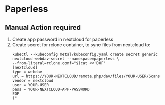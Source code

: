 # Paperless

## Manual Action required
1. Create app password in nextcloud for paperless
2. Create secret for rclone container, to sync files from nextcloud to:
    ```
    kubectl --kubeconfig metal/kubeconfig.yaml create secret generic nextcloud-webdav-secret --namespace=paperless \
    --from-literal=rclone.conf="$(cat <<'EOF'
    [nextcloud]
    type = webdav
    url = https://YOUR-NEXTCLOUD/remote.php/dav/files/YOUR-USER/Scans
    vendor = nextcloud
    user = YOUR-USER
    pass = YOUR-NEXTCLOUD-APP-PASSWORD
    EOF
    )"
    ```